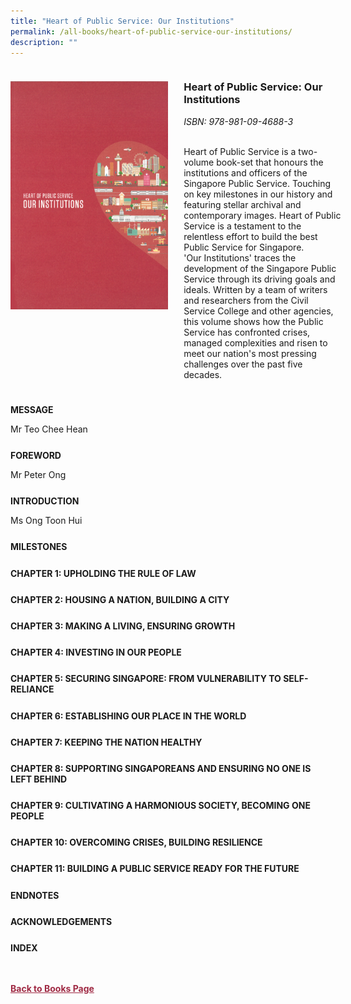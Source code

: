 ```yaml
---
title: "Heart of Public Service: Our Institutions"
permalink: /all-books/heart-of-public-service-our-institutions/
description: ""
---
```

<style>


.grid-container {
	display: grid;
	grid-template-columns: 50% 50%;
	grid-gap: 5%
	}
	
img {
		object-fit: contain;
		width: 100%;
		height: 80%;
	}	

.chapter-divider {
	margin-top: 5%;
	}	
	
.back a
{
	color: #9f2943;
	font-weight: bold;
	
}	

</style>

<div class="grid-container">
	<div class="grid-child"><img src="/images/Books/Heart%20of%20Public%20Service%20Our%20Institutions.png"></div>
	<div class="grid-child">
		<h3>Heart of Public Service: Our Institutions</h3>
		<i>ISBN: 978-981-09-4688-3</i><br>
		<i></i><br>
		<b><i></i></b>
		<p>Heart of Public Service is a two-volume book-set that honours the institutions and officers of the Singapore Public Service. Touching on key milestones in our history and featuring stellar archival and contemporary images. Heart of Public Service is a testament to the relentless effort to build the best Public Service for Singapore. <br>'Our Institutions' traces the development of the Singapore Public Service through its driving goals and ideals. Written by a team of writers and researchers from the Civil Service College and other agencies, this volume shows how the Public Service has confronted crises, managed complexities and risen to meet our nation's most pressing challenges over the past five decades.</p>
	</div>

</div>

<div>

<div class="chapter-divider">
<p><b>MESSAGE</b></p>
Mr Teo Chee Hean
</div>
	
<div class="chapter-divider">
<p><b>FOREWORD</b></p>
Mr Peter Ong
</div>
		
<div class="chapter-divider">
<p><b>INTRODUCTION</b></p>
Ms Ong Toon Hui
</div>
	
<div class="chapter-divider">
<p><b>MILESTONES</b></p>

</div>
	
<div class="chapter-divider">
<p><b>CHAPTER 1: UPHOLDING THE RULE OF LAW</b></p>

</div>
	
<div class="chapter-divider">
<p><b>CHAPTER 2: HOUSING A NATION, BUILDING A CITY</b></p>

</div>

<div class="chapter-divider">
<p><b>CHAPTER 3: MAKING A LIVING, ENSURING GROWTH</b></p>

</div>

<div class="chapter-divider">
<p><b>CHAPTER 4: INVESTING IN OUR PEOPLE</b></p>

</div>

<div class="chapter-divider">
<p><b>CHAPTER 5: SECURING SINGAPORE: FROM VULNERABILITY TO SELF-RELIANCE</b></p>

</div>

<div class="chapter-divider">
<p><b>CHAPTER 6: ESTABLISHING OUR PLACE IN THE WORLD</b></p>

</div>

	
<div class="chapter-divider">
<p><b>CHAPTER 7: KEEPING THE NATION HEALTHY</b></p>

</div>

	
<div class="chapter-divider">
<p><b>CHAPTER 8: SUPPORTING SINGAPOREANS AND ENSURING NO ONE IS LEFT BEHIND</b></p>

</div>

	
<div class="chapter-divider">
<p><b>CHAPTER 9: CULTIVATING A HARMONIOUS SOCIETY, BECOMING ONE PEOPLE</b></p>

</div>

	
<div class="chapter-divider">
<p><b>CHAPTER 10: OVERCOMING CRISES, BUILDING RESILIENCE</b></p>

</div>

	
<div class="chapter-divider">
<p><b>CHAPTER 11: BUILDING A PUBLIC SERVICE READY FOR THE FUTURE</b></p>

</div>

<div class="chapter-divider">
<p><b>ENDNOTES</b></p>

</div>
	
<div class="chapter-divider">
<p><b>ACKNOWLEDGEMENTS</b></p>

</div>

<div class="chapter-divider">
<p><b>INDEX</b></p>

</div>

</div>

<br>
<br>
<div class="back">
<a href="/books/">Back to Books Page</a>	

</div>